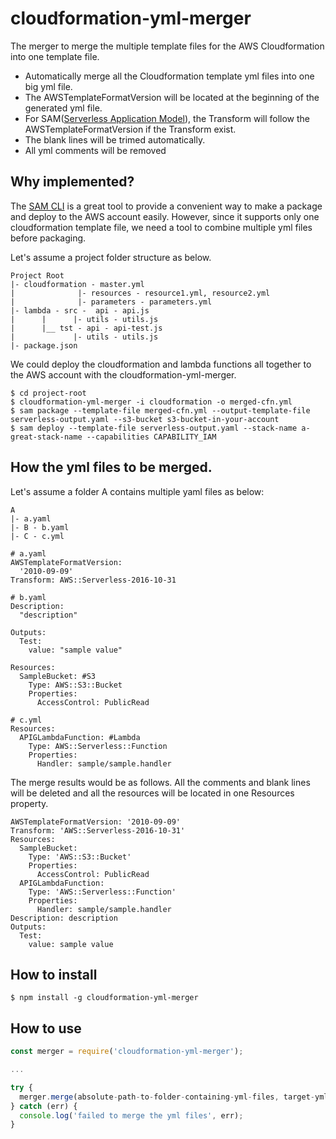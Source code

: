 # cloudformation-yml-merger
The merger to merge the multiple template files for the AWS Cloudformation into one template file. 

- Automatically merge all the Cloudformation template yml files into one big yml file.
- The AWSTemplateFormatVersion will be located at the beginning of the generated yml file. 
- For SAM([Serverless Application Model](https://github.com/awslabs/serverless-application-model)), the Transform will follow the AWSTemplateFormatVersion if the Transform exist. 
- The blank lines will be trimed automatically.
- All yml comments will be removed

## Why implemented? 

The [SAM CLI](https://github.com/awslabs/aws-sam-cli) is a great tool to provide a convenient way to make a package and deploy to the AWS account easily.  However, since it supports only one cloudformation template file, we need a tool to combine multiple yml files before packaging. 

Let's assume a project folder structure as below.

```
Project Root
|- cloudformation - master.yml
|              |- resources - resource1.yml, resource2.yml
|              |- parameters - parameters.yml
|- lambda - src -  api - api.js
|      |      |- utils - utils.js
|      |__ tst - api - api-test.js
|             |- utils - utils.js
|- package.json
```

We could deploy the cloudformation and lambda functions all together to the AWS account with the cloudformation-yml-merger.

```
$ cd project-root
$ cloudformation-yml-merger -i cloudformation -o merged-cfn.yml
$ sam package --template-file merged-cfn.yml --output-template-file serverless-output.yaml --s3-bucket s3-bucket-in-your-account
$ sam deploy --template-file serverless-output.yaml --stack-name a-great-stack-name --capabilities CAPABILITY_IAM
```

## How the yml files to be merged.

Let's assume a folder A contains multiple yaml files as below:

```
A  
|- a.yaml
|- B - b.yaml
|- C - c.yml
```

```
# a.yaml
AWSTemplateFormatVersion: 
  '2010-09-09'
Transform: AWS::Serverless-2016-10-31
```

```
# b.yaml
Description:
  "description"
  
Outputs:
  Test:
    value: "sample value"

Resources:  
  SampleBucket: #S3 
    Type: AWS::S3::Bucket
    Properties:
      AccessControl: PublicRead
```

```
# c.yml
Resources:
  APIGLambdaFunction: #Lambda 
    Type: AWS::Serverless::Function
    Properties:
      Handler: sample/sample.handler
```

The merge results would be as follows. All the comments and blank lines will be deleted and all the resources will be located in one Resources property. 

```
AWSTemplateFormatVersion: '2010-09-09'
Transform: 'AWS::Serverless-2016-10-31'
Resources:
  SampleBucket: 
    Type: 'AWS::S3::Bucket'
    Properties:
      AccessControl: PublicRead  
  APIGLambdaFunction:
    Type: 'AWS::Serverless::Function'
    Properties:
      Handler: sample/sample.handler
Description: description
Outputs:
  Test:
    value: sample value
```

## How to install 

```
$ npm install -g cloudformation-yml-merger

```
## How to use

```javascript
const merger = require('cloudformation-yml-merger');

...

try {
  merger.merge(absolute-path-to-folder-containing-yml-files, target-yml-file-name);
} catch (err) {
  console.log('failed to merge the yml files', err);
}
```
